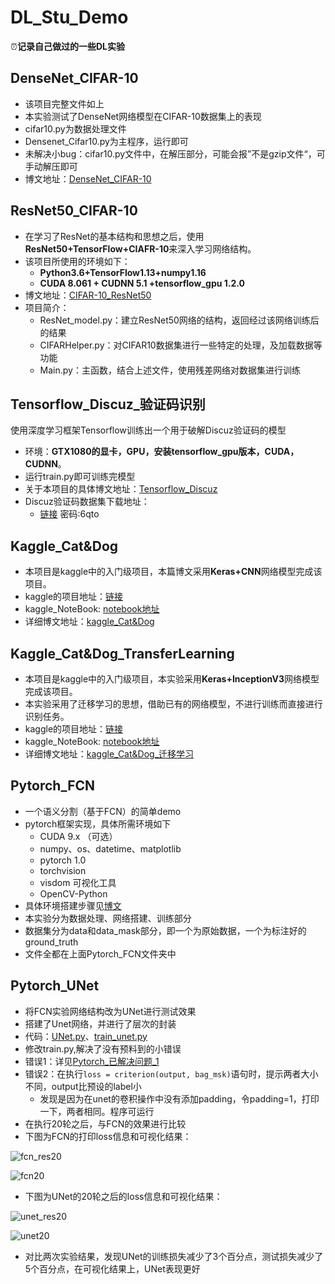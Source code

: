 # DL_Stu_Demo
⏰**记录自己做过的一些DL实验**
## DenseNet_CIFAR-10
- 该项目完整文件如上
- 本实验测试了DenseNet网络模型在CIFAR-10数据集上的表现
- cifar10.py为数据处理文件
- Densenet_Cifar10.py为主程序，运行即可
- 未解决小bug：cifar10.py文件中，在解压部分，可能会报”不是gzip文件“，可手动解压即可
- 博文地址：[DenseNet_CIFAR-10](https://yearing1017.site/2019/11/28/DenseNet-CIFAR-10/)

## ResNet50_CIFAR-10
- 在学习了ResNet的基本结构和思想之后，使用**ResNet50+TensorFlow+CIAFR-10**来深入学习网络结构。
- 该项目所使用的环境如下：
  - **Python3.6+TensorFlow1.13+numpy1.16**
  - **CUDA 8.061 + CUDNN 5.1 +tensorflow_gpu 1.2.0**
- 博文地址：[CIFAR-10_ResNet50](https://yearing1017.site/2019/09/30/CIFAR10-ResNet50/)
- 项目简介：
  - ResNet_model.py：建立ResNet50网络的结构，返回经过该网络训练后的结果
  - CIFARHelper.py：对CIFAR10数据集进行一些特定的处理，及加载数据等功能
  - Main.py：主函数，结合上述文件，使用残差网络对数据集进行训练

## Tensorflow_Discuz_验证码识别
使用深度学习框架Tensorflow训练出一个用于破解Discuz验证码的模型
- 环境：**GTX1080的显卡，GPU，安装tensorflow_gpu版本，CUDA，CUDNN**。
- 运行train.py即可训练完模型
- 关于本项目的具体博文地址：[Tensorflow_Discuz](https://yearing1017.site/2019/10/23/Tensorflow-Discuz%E9%AA%8C%E8%AF%81%E7%A0%81%E8%AF%86%E5%88%AB/)
- Discuz验证码数据集下载地址：
  - [链接](https://pan.baidu.com/s/10TzEvjToYjOgzlOpIgx1tg&shfl=sharepset)  密码:6qto
  
## Kaggle_Cat&Dog
- 本项目是kaggle中的入门级项目，本篇博文采用**Keras+CNN**网络模型完成该项目。
- kaggle的项目地址：[链接](https://www.kaggle.com/c/dogs-vs-cats/overview)
- kaggle_NoteBook: [notebook地址](https://www.kaggle.com/yearing1017/keras-cnn)
- 详细博文地址：[kaggle_Cat&Dog](https://yearing1017.site/2019/11/18/Kaggle-Cat-Dog/)

## Kaggle_Cat&Dog_TransferLearning
- 本项目是kaggle中的入门级项目，本实验采用**Keras+InceptionV3**网络模型完成该项目。
- 本实验采用了迁移学习的思想，借助已有的网络模型，不进行训练而直接进行识别任务。
- kaggle的项目地址：[链接](https://www.kaggle.com/c/dogs-vs-cats/overview)
- kaggle_NoteBook: [notebook地址](https://www.kaggle.com/yearing1017/dogs-vs-cats-inceptionv3-fine-tuning)
- 详细博文地址：[kaggle_Cat&Dog_迁移学习](https://yearing1017.site/2019/11/19/Kaggle-Cat-Dog-%E8%BF%81%E7%A7%BB%E5%AD%A6%E4%B9%A0/)

## Pytorch_FCN
- 一个语义分割（基于FCN）的简单demo
- pytorch框架实现，具体所需环境如下
  - CUDA 9.x （可选）
  - numpy、os、datetime、matplotlib
  - pytorch 1.0
  - torchvision
  - visdom  可视化工具
  - OpenCV-Python
- 具体环境搭建步骤见[博文](https://yearing1017.site/2019/12/03/FCN-Pytorch/)
- 本实验分为数据处理、网络搭建、训练部分
- 数据集分为data和data_mask部分，即一个为原始数据，一个为标注好的ground_truth
- 文件全都在上面Pytorch_FCN文件夹中

## Pytorch_UNet
- 将FCN实验网络结构改为UNet进行测试效果
- 搭建了Unet网络，并进行了层次的封装
- 代码：[UNet.py](https://github.com/yearing1017/DL_Stu_Demo/blob/master/Pytorch_FCN/UNet.py)、[train_unet.py](https://github.com/yearing1017/DL_Stu_Demo/blob/master/Pytorch_FCN/train_unet.py)
- 修改train.py,解决了没有预料到的小错误
- 错误1：详见[Pytorch_已解决问题_1](https://github.com/yearing1017/PyTorch_Note)
- 错误2：在执行`loss = criterion(output, bag_msk)`语句时，提示两者大小不同，output比预设的label小
  - 发现是因为在unet的卷积操作中没有添加padding，令padding=1，打印一下，两者相同。程序可运行
- 在执行20轮之后，与FCN的效果进行比较
- 下图为FCN的打印loss信息和可视化结果：

![fcn_res20](https://github.com/yearing1017/DL_Stu_Demo/blob/master/Pytorch_FCN/result/fcn_res20.jpg)

![fcn20](https://github.com/yearing1017/DL_Stu_Demo/blob/master/Pytorch_FCN/result/fcn_20.jpg)


- 下图为UNet的20轮之后的loss信息和可视化结果：

![unet_res20](https://github.com/yearing1017/DL_Stu_Demo/blob/master/Pytorch_FCN/result/unet_res.jpg)

![unet20](https://github.com/yearing1017/DL_Stu_Demo/blob/master/Pytorch_FCN/result/unet_20.jpg)

- 对比两次实验结果，发现UNet的训练损失减少了3个百分点，测试损失减少了5个百分点，在可视化结果上，UNet表现更好
